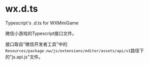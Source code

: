 # wx.d.ts
Typescript's .d.ts for WXMiniGame

微信小游戏的Typescript接口文件。

接口取自"微信开发者工具"中的`Resources/package.nw/js/extensions/editor/assets/api/v1`路径下的"js.api.js"文件。
